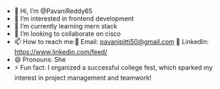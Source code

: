 - 👋 Hi, I’m @PavaniReddy65
- 👀 I’m interested in frontend development 
- 🌱 I’m currently learning mern stack
- 💞️ I’m looking to collaborate on cisco
- 📫 How to reach me:📧 Email: pavanipitti50@gmail.com
                      💼 LinkedIn:  https://www.linkedin.com/feed/ 
- 😄 Pronouns: She
- ⚡ Fun fact: I organized a successful college fest, which sparked my interest in project management and teamwork!

<!---
PavaniReddy65/PavaniReddy65 is a ✨ special ✨ repository because its `README.md` (this file) appears on your GitHub profile.
You can click the Preview link to take a look at your changes.
--->
